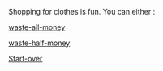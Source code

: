 Shopping for clothes is fun. You can either : 

[waste-all-money](../waste-all-money/amazing.md)

[waste-half-money](../waste-half-money/choice-comment.md)

[Start-over](../README.md)
